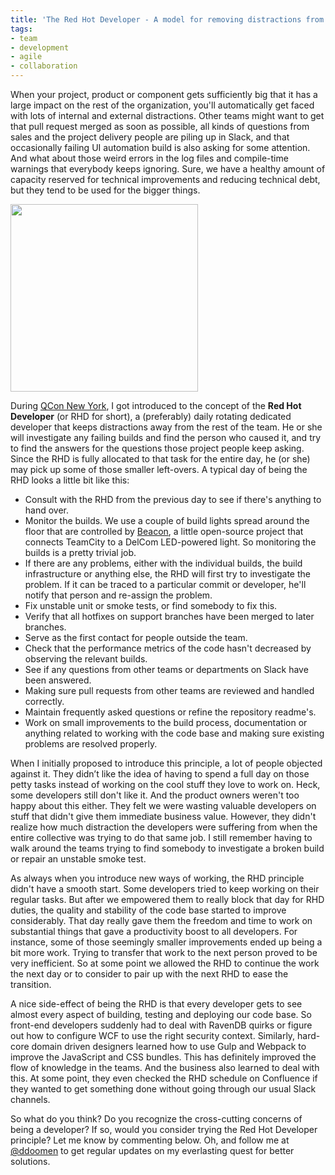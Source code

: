```yaml
---
title: 'The Red Hot Developer - A model for removing distractions from your teams'
tags:
- team
- development
- agile
- collaboration
---
```


When your project, product or component gets sufficiently big that it has a large impact on the rest of the organization, you'll automatically get faced with lots of internal and external distractions. Other teams might want to get that pull request merged as soon as possible, all kinds of questions from sales and the project delivery people are piling up in Slack, and that occasionally failing UI automation build is also asking for some attention. And what about those weird errors in the log files and compile-time warnings that everybody keeps ignoring. Sure, we have a healthy amount of capacity reserved for technical improvements and reducing technical debt, but they tend to be used for the bigger things. 

<img src="{{ site.url }}{{ site.baseurl }}/assets/images/posts/2018-03-23-pepper.jpg" class="align-center" style="width:300px"/>

During [QCon New York](https://continuousimprover.com/tags/#qcon), I got introduced to the concept of the **Red Hot Developer** (or RHD for short), a (preferably) daily rotating dedicated developer that keeps distractions away from the rest of the team. He or she will investigate any failing builds and find the person who caused it, and try to find the answers for the questions those project people keep asking. Since the RHD is fully allocated to that task for the entire day, he (or she) may pick up some of those smaller left-overs. A typical day of being the RHD looks a little bit like this:

* Consult with the RHD from the previous day to see if there's anything to hand over.
* Monitor the builds. We use a couple of build lights spread around the floor that are controlled by [Beacon](https://continuousimprover.com/2015/02/a-beacon-of-light-in-shadow-of-failing.html), a little open-source project that connects TeamCity to a DelCom LED-powered light. So monitoring the builds is a pretty trivial job. 
* If there are any problems, either with the individual builds, the build infrastructure or anything else, the RHD will first try to investigate the problem. If it can be traced to a particular commit or developer, he'll notify that person and re-assign the problem. 
* Fix unstable unit or smoke tests, or find somebody to fix this. 
* Verify that all hotfixes on support branches have been merged to later branches.
* Serve as the first contact for people outside the team.
* Check that the performance metrics of the code hasn't decreased by observing the relevant builds.
* See if any questions from other teams or departments on Slack have been answered.
* Making sure pull requests from other teams are reviewed and handled correctly.
* Maintain frequently asked questions or refine the repository readme's.
* Work on small improvements to the build process, documentation or anything related to working with the code base and making sure existing problems are resolved properly.

When I initially proposed to introduce this principle, a lot of people objected against it. They didn’t like the idea of having to spend a full day on those petty tasks instead of working on the cool stuff they love to work on. Heck, some developers still don't like it. And the product owners weren't too happy about this either. They felt we were wasting valuable developers on stuff that didn't give them immediate business value. However, they didn't realize how much distraction the developers were suffering from when the entire collective was trying to do that same job. I still remember having to walk around the teams trying to find somebody to investigate a broken build or repair an unstable smoke test. 

As always when you introduce new ways of working, the RHD principle didn't have a smooth start. Some developers tried to keep working on their regular tasks. But after we empowered them to really block that day for RHD duties, the quality and stability of the code base started to improve considerably. That day really gave them the freedom and time to work on substantial things that gave a productivity boost to all developers. For instance, some of those seemingly smaller improvements ended up being a bit more work. Trying to transfer that work to the next person proved to be very inefficient. So at some point we allowed the RHD to continue the work the next day or to consider to pair up with the next RHD to ease the transition.  

A nice side-effect of being the RHD is that every developer gets to see almost every aspect of building, testing and deploying our code base. So front-end developers suddenly had to deal with RavenDB quirks or figure out how to configure WCF to use the right security context. Similarly, hard-core domain driven designers learned how to use Gulp and Webpack to improve the JavaScript and CSS bundles. This has definitely improved the flow of knowledge in the teams. And the business also learned to deal with this. At some point, they even checked the RHD schedule on Confluence if they wanted to get something done without going through our usual Slack channels. 

So what do you think? Do you recognize the cross-cutting concerns of being a developer? If so, would you consider trying the Red Hot Developer principle? Let me know by commenting below. Oh, and follow me at [@ddoomen](https://twitter.com/ddoomen) to get regular updates on my everlasting quest for better solutions.
